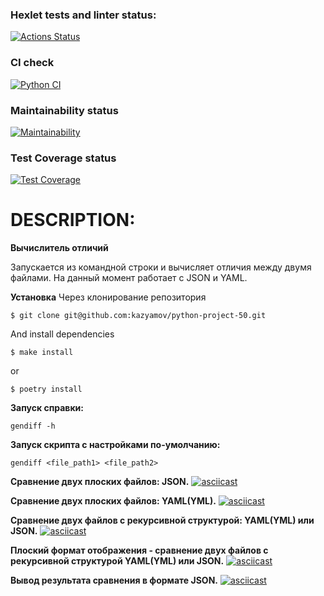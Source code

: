 ### Hexlet tests and linter status:
[![Actions Status](https://github.com/DmitriiSushkov/python-project-50/workflows/hexlet-check/badge.svg)](https://github.com/DmitriiSushkov/python-project-50/actions)

### CI check
[![Python CI](https://github.com/DmitriiSushkov/python-project-50/actions/workflows/main.yml/badge.svg)](https://github.com/DmitriiSushkov/python-project-50/actions/workflows/main.yml)

### Maintainability status
[![Maintainability](https://api.codeclimate.com/v1/badges/31e690ee183998f3ee0c/maintainability)](https://codeclimate.com/github/DmitriiSushkov/python-project-50/maintainability)

### Test Coverage status
[![Test Coverage](https://api.codeclimate.com/v1/badges/31e690ee183998f3ee0c/test_coverage)](https://codeclimate.com/github/DmitriiSushkov/python-project-50/test_coverage)


# DESCRIPTION:

**Вычислитель отличий**

Запускается из командной строки и вычисляет отличия между двумя файлами. На данный момент работает с JSON и YAML.

**Установка**
Через клонирование репозитория
```
$ git clone git@github.com:kazyamov/python-project-50.git
```
And install dependencies
```
$ make install
```

or

```
$ poetry install
```

**Запуск справки:**

`gendiff -h`

**Запуск скрипта c настройками по-умолчанию:**

`gendiff <file_path1> <file_path2>`

**Сравнение двух плоских файлов: JSON.**
[![asciicast](https://asciinema.org/a/BT3cK40zjQEyVxcaMmG9YR8RP.svg)](https://asciinema.org/a/BT3cK40zjQEyVxcaMmG9YR8RP)

**Сравнение двух плоских файлов: YAML(YML).**
[![asciicast](https://asciinema.org/a/1L2oH9hnEnOBWdp99QDLRqS6G.svg)](https://asciinema.org/a/1L2oH9hnEnOBWdp99QDLRqS6G)

**Сравнение двух файлов c рекурсивной структурой: YAML(YML) или JSON.**
[![asciicast](https://asciinema.org/a/lCXRxTLZmdTaDrQSG9bWdlqff.svg)](https://asciinema.org/a/lCXRxTLZmdTaDrQSG9bWdlqff)

**Плоский формат отображения - cравнение двух файлов c рекурсивной структурой YAML(YML) или JSON.**
[![asciicast](https://asciinema.org/a/BD4Z7VK4Q3ifbQcLvSFqklLcP.svg)](https://asciinema.org/a/BD4Z7VK4Q3ifbQcLvSFqklLcP)

**Вывод результата сравнения в формате JSON.**
[![asciicast](https://asciinema.org/a/GZ0vltCybm0pwTLHRwokvmsyC.svg)](https://asciinema.org/a/GZ0vltCybm0pwTLHRwokvmsyC)